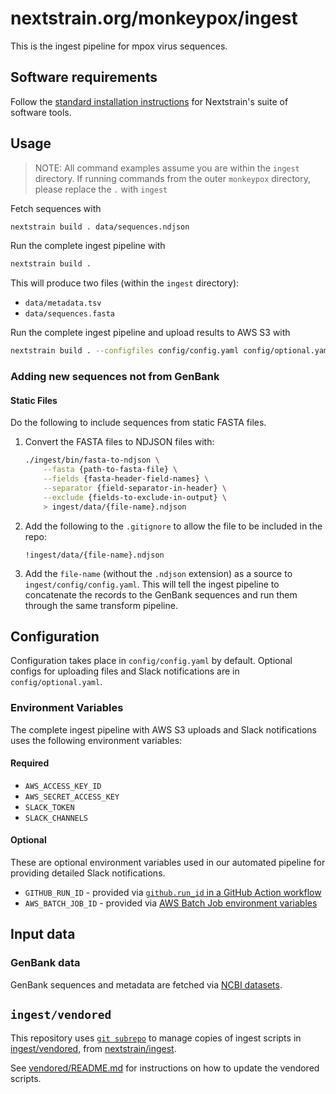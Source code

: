 # nextstrain.org/monkeypox/ingest

This is the ingest pipeline for mpox virus sequences.

## Software requirements

Follow the [standard installation instructions](https://docs.nextstrain.org/en/latest/install.html) for Nextstrain's suite of software tools.

## Usage

> NOTE: All command examples assume you are within the `ingest` directory.
> If running commands from the outer `monkeypox` directory, please replace the `.` with `ingest`

Fetch sequences with

```sh
nextstrain build . data/sequences.ndjson
```

Run the complete ingest pipeline with

```sh
nextstrain build .
```

This will produce two files (within the `ingest` directory):

- `data/metadata.tsv`
- `data/sequences.fasta`

Run the complete ingest pipeline and upload results to AWS S3 with

```sh
nextstrain build . --configfiles config/config.yaml config/optional.yaml
```

### Adding new sequences not from GenBank

#### Static Files

Do the following to include sequences from static FASTA files.

1. Convert the FASTA files to NDJSON files with:

    ```sh
    ./ingest/bin/fasta-to-ndjson \
        --fasta {path-to-fasta-file} \
        --fields {fasta-header-field-names} \
        --separator {field-separator-in-header} \
        --exclude {fields-to-exclude-in-output} \
        > ingest/data/{file-name}.ndjson
    ```

2. Add the following to the `.gitignore` to allow the file to be included in the repo:

    ```gitignore
    !ingest/data/{file-name}.ndjson
    ```

3. Add the `file-name` (without the `.ndjson` extension) as a source to `ingest/config/config.yaml`. This will tell the ingest pipeline to concatenate the records to the GenBank sequences and run them through the same transform pipeline.

## Configuration

Configuration takes place in `config/config.yaml` by default.
Optional configs for uploading files and Slack notifications are in `config/optional.yaml`.

### Environment Variables

The complete ingest pipeline with AWS S3 uploads and Slack notifications uses the following environment variables:

#### Required

- `AWS_ACCESS_KEY_ID`
- `AWS_SECRET_ACCESS_KEY`
- `SLACK_TOKEN`
- `SLACK_CHANNELS`

#### Optional

These are optional environment variables used in our automated pipeline for providing detailed Slack notifications.

- `GITHUB_RUN_ID` - provided via [`github.run_id` in a GitHub Action workflow](https://docs.github.com/en/actions/learn-github-actions/contexts#github-context)
- `AWS_BATCH_JOB_ID` - provided via [AWS Batch Job environment variables](https://docs.aws.amazon.com/batch/latest/userguide/job_env_vars.html)

## Input data

### GenBank data

GenBank sequences and metadata are fetched via [NCBI datasets](https://www.ncbi.nlm.nih.gov/datasets/docs/v2/download-and-install/).

## `ingest/vendored`

This repository uses [`git subrepo`](https://github.com/ingydotnet/git-subrepo) to manage copies of ingest scripts in [ingest/vendored](./vendored), from [nextstrain/ingest](https://github.com/nextstrain/ingest).

See [vendored/README.md](vendored/README.md#vendoring) for instructions on how to update
the vendored scripts.
